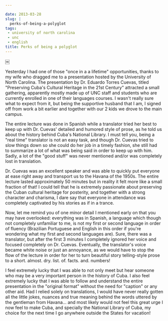 ```yaml
---

date: 2013-03-28
slug: |
  perks-of-being-a-polyglot
tags:
 - university of north carolina
 - unc
 - english
title: Perks of being a polyglot
---
```


￼

Yesterday I had one of those "once in a a lifetime" opportunities,
thanks to my wife who dragged me to a presentation hosted by the
University of North Carolina. The presentation by Dr. Eduardo Torres
Cuevas, titled "Preserving Cuba's Cultural Heritage in the 21st Century"
attracted a small gathering, apparently mostly made up of UNC staff and
students who are currently enrolled in one of their languages courses. I
wasn't really sure what to expect from it, but being the supportive
husband that I am, I signed off from work a bit earlier and together
with our 2 kids we drove to the main campus.

The entire lecture was done in Spanish while a translator tried her best
to keep up with Dr. Cuevas' detailed and humored style of prose, as he
told us about the history behind Cuba's National Library. I must tell
you, being a "real time" translator is not an easy task, and though Dr.
Cuevas tried to slow things down so she could do her job in a timely
fashion, she still had to summarize a lot of what was being said in
order to keep up with him. Sadly, a lot of the "good stuff" was never
mentioned and/or was completely lost in translation.

Dr. Cuevas was an excellent speaker and was able to quickly put everyone
at ease right away and transport us to the Havana of the 1950s. The
entire lecture lasted approximately 50 minutes but in reality it felt
more like a small fraction of that! I could tell that he is extremely
passionate about preserving the Cuban cultural heritage for posterity,
and together with a strong character and charisma, I dare say that
everyone in attendance was completely captivated by his stories as if in
a trance.

Now, let me remind you of one minor detail I mentioned early on that you
may have overlooked: everything was in Spanish, a language which though
not completely unfamiliar to me, is not my first or second language in
order of fluency (Brazilian Portuguese and English in this order if
you're wondering what my first and second languages are). Sure, there
was a translator, but after the first 3 minutes I completely ignored her
voice and focused completely on Dr. Cuevas. Eventually, the translator's
voice became white noise or just an annoyance, as we would have to stop
the flow of the lecture in order for her to turn beautiful story
telling-style prose to a short. almost. dry. list. of. facts. and.
numbers!

I feel extremely lucky that I was able to not only meet but hear someone
who may be a very important person in the history of Cuba. I also feel
extremely lucky that I was able to follow and understand the entire
presentation in the "original format" without the need for "caption" or
any other aid. Had I relied solely on translations, I would have never
really gotten all the little jokes, nuances and true meaning behind the
words uttered by the gentleman from Havana... and most likely would not
feel this great urge I now feel to make Cuba, and specially the National
Library of Cuba, my choice for the next time I go anywhere outside the
States for vacation!
